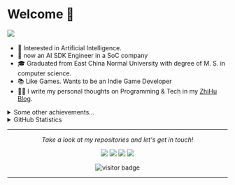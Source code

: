# Welcome 👋

![](https://github.com/halfrost/halfrost/blob/master/icons/header_.png)

* 🧐   Interested in Artificial Intelligence.
* 💼   now an AI SDK Engineer in a SoC company
* 🎓   Graduated from East China Normal University with degree of M. S. in computer science. 
* 📚   Like Games. Wants to be an Indie Game Developer
* ✍🏻   I write my personal thoughts on Programming & Tech in my [ZhiHu Blog](https://www.zhihu.com/people/xing-chen-cong-46).

<details>
  <summary>Some other achievements...</summary>
  <br>

* 🎉   Tensorflow Certified Developer. 🤪

<p>Languages and Frameworks</p>

<img align="left" src="icons/tensorflow.svg" />
<img align="left" src="icons/matlab.svg" />
<img align="left" src="icons/opencv.svg" />
<img align="left" src="icons/bootstrap.svg" />
<br />
<br />


</details>

<details>
  <summary>GitHub Statistics</summary>
  <br/>
    <p align="center">
        <img height="137px" src="https://github-readme-streak-stats.herokuapp.com/?user=deeptrial&hide_border=true&theme=nightowl" />
    </p>
    <p align="center">
        <img height="137px" src="https://github-readme-stats.vercel.app/api?username=deeptrial&hide_title=true&hide_border=true&show_icons=true&include_all_commits=true&count_private=true&line_height=21&theme=nightowl" /> <img height="137px" src="https://github-readme-stats.vercel.app/api/top-langs/?username=deeptrial&hide=html&hide_title=true&hide_border=true&layout=compact&langs_count=8&theme=nightowl" />
    </p>
</details>

<hr>
<p align="center">
  <i>Take a look at my repositories and let's get in touch!</i>

<p align="center">
<a href= "https://github.com/halfrost/Halfrost-Field/"><img src="https://img.icons8.com/material-outlined/27/000000/ball-point-pen.png"/></a>
<a href= "https://www.linkedin.com/in/halffrost/"><img src="https://img.icons8.com/material-outlined/30/000000/linkedin.png"/></a>
<a href= "https://twitter.com/halffrost"><img src="https://img.icons8.com/material-outlined/30/000000/twitter.png"/></a>
<a href= "https://halfrost.com"><img src="https://img.icons8.com/material-outlined/27/000000/geography.png"/></a>
</p>

<p  align="center">
<img src="https://visitor-badge.laobi.icu/badge?page_id=deeptrial.deeptrial" alt="visitor badge"/>       
</p>

</p>

---

